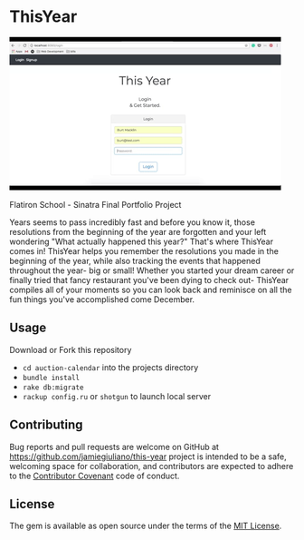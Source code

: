 # ThisYear

![Alt Text](giphy.gif)

Flatiron School - Sinatra Final Portfolio Project

Years seems to pass incredibly fast and before you know it, those resolutions from the beginning of the year
are forgotten and your left wondering "What actually happened this year?"
That's where ThisYear comes in!
ThisYear helps you remember the resolutions you made in the beginning of the year, while also tracking the
events that happened throughout the year- big or small!
Whether you started your dream career or finally
tried that fancy restaurant you've been dying to check out- ThisYear compiles all of your moments so
you can look back and reminisce on all the fun things you've accomplished come December.

## Usage

Download or Fork this repository
- `cd auction-calendar` into the projects directory
- `bundle install`
- `rake db:migrate`
- `rackup config.ru` or `shotgun` to launch local server

## Contributing

Bug reports and pull requests are welcome on GitHub at https://github.com/jamiegiuliano/this-year project is intended to be a safe, welcoming space for collaboration, and contributors are expected to adhere to the [Contributor Covenant](http://contributor-covenant.org) code of conduct.

## License

The gem is available as open source under the terms of the [MIT License](http://opensource.org/licenses/MIT).
